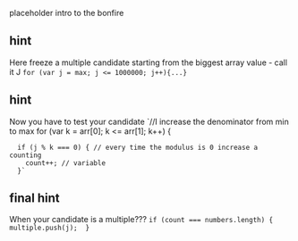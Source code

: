 placeholder intro to the bonfire

## hint
Here freeze a multiple candidate starting from the biggest array value - call it J 
`for (var j = max; j <= 1000000; j++){...}`

## hint
Now you have to test your candidate
`//I increase the denominator from min to max
    for (var k = arr[0]; k <= arr[1]; k++) {

      if (j % k === 0) { // every time the modulus is 0 increase a counting 
        count++; // variable
      }`

## final hint
When your candidate is a multiple???
`if (count === numbers.length) { 
      multiple.push(j); 
    }
`